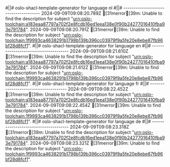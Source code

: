 #||# oslo-shacl-template-generator for language nl
#||# -------------------------------------
2024-09-09T09:08:20.789Z [31merror[39m: Unable to find the description for subject "[urn:oslo-toolchain:a183eaa87797a702f2e8fcdb16ed1eea138e0f90b24277016410fba93e791784](all-cultureel-erfgoed-event-ap#L4521)".
2024-09-09T09:08:20.791Z [31merror[39m: Unable to find the description for subject "[urn:oslo-toolchain:1f9993ca4638291b1798b139b396cc03979f9a5fe20e8ebe87fb96bf28d8fcf1](all-cultureel-erfgoed-event-ap#L4540)".
#||# oslo-shacl-template-generator for language en
#||# -------------------------------------
2024-09-09T09:08:21.610Z [31merror[39m: Unable to find the description for subject "[urn:oslo-toolchain:a183eaa87797a702f2e8fcdb16ed1eea138e0f90b24277016410fba93e791784](all-cultureel-erfgoed-event-ap#L4521)".
2024-09-09T09:08:21.612Z [31merror[39m: Unable to find the description for subject "[urn:oslo-toolchain:1f9993ca4638291b1798b139b396cc03979f9a5fe20e8ebe87fb96bf28d8fcf1](all-cultureel-erfgoed-event-ap#L4540)".
#||# oslo-shacl-template-generator for language fr
#||# -------------------------------------
2024-09-09T09:08:22.452Z [31merror[39m: Unable to find the description for subject "[urn:oslo-toolchain:a183eaa87797a702f2e8fcdb16ed1eea138e0f90b24277016410fba93e791784](all-cultureel-erfgoed-event-ap#L4521)".
2024-09-09T09:08:22.454Z [31merror[39m: Unable to find the description for subject "[urn:oslo-toolchain:1f9993ca4638291b1798b139b396cc03979f9a5fe20e8ebe87fb96bf28d8fcf1](all-cultureel-erfgoed-event-ap#L4540)".
#||# oslo-shacl-template-generator for language de
#||# -------------------------------------
2024-09-09T09:08:23.318Z [31merror[39m: Unable to find the description for subject "[urn:oslo-toolchain:a183eaa87797a702f2e8fcdb16ed1eea138e0f90b24277016410fba93e791784](all-cultureel-erfgoed-event-ap#L4521)".
2024-09-09T09:08:23.321Z [31merror[39m: Unable to find the description for subject "[urn:oslo-toolchain:1f9993ca4638291b1798b139b396cc03979f9a5fe20e8ebe87fb96bf28d8fcf1](all-cultureel-erfgoed-event-ap#L4540)".
